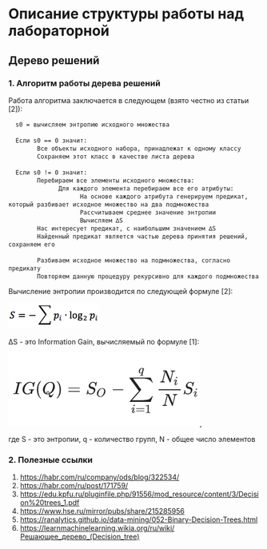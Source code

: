 # Описание структуры работы над лабораторной

## Дерево решений

### 1.      Алгоритм работы дерева решений

Работа алгоритма заключается в следующем (взято честно из статьи [2]):

      s0 = вычисляем энтропию исходного множества
      
      Если s0 == 0 значит:
            Все объекты исходного набора, принадлежат к одному классу
            Сохраняем этот класс в качестве листа дерева
            
      Если s0 != 0 значит:
            Перебираем все элементы исходного множества:
                  Для каждого элемента перебираем все его атрибуты:
                        На основе каждого атрибута генерируем предикат, который разбивает исходное множество на два подмножества
                        Рассчитываем среднее значение энтропии
                        Вычисляем ∆S
            Нас интересует предикат, с наибольшим значением ∆S
            Найденный предикат является частью дерева принятия решений, сохраняем его
            
            Разбиваем исходное множество на подмножества, согласно предикату
            Повторяем данную процедуру рекурсивно для каждого подмножества

Вычисление энтропии производится по следующей формуле [2]:

![Формула вычисления энтропии](https://github.com/Knzaytsev/IntroductionToML/raw/master/2%20lab/img/entropy.png)

∆S - это Information Gain, вычисляемый по формуле [1]:

![Формула вычисления Information Gain](https://github.com/Knzaytsev/IntroductionToML/raw/master/2%20lab/img/information%20gain.png),

где S - это энтропии, q - количество групп, N - общее число элементов


### 2.      Полезные ссылки
1.    https://habr.com/ru/company/ods/blog/322534/
2.    https://habr.com/ru/post/171759/
3.    https://edu.kpfu.ru/pluginfile.php/91556/mod_resource/content/3/Decision%20trees_1.pdf
4.    https://www.hse.ru/mirror/pubs/share/215285956
5.    https://ranalytics.github.io/data-mining/052-Binary-Decision-Trees.html
6.    https://learnmachinelearning.wikia.org/ru/wiki/Решающее_дерево_(Decision_tree)
